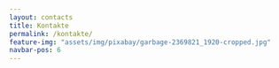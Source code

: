 ```yaml
---
layout: contacts
title: Kontakte
permalink: /kontakte/
feature-img: "assets/img/pixabay/garbage-2369821_1920-cropped.jpg"
navbar-pos: 6
---
```

